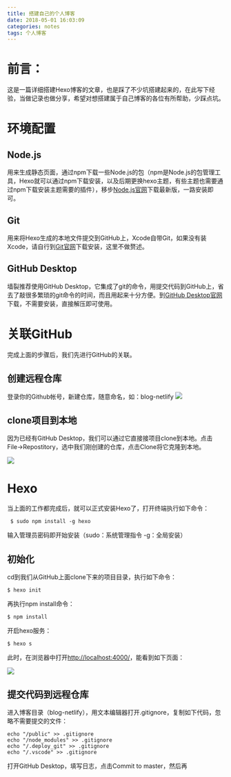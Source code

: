 ```yaml
---
title: 搭建自己的个人博客
date: 2018-05-01 16:03:09
categories: notes
tags: 个人博客
---
```

# 前言：

这是一篇详细搭建Hexo博客的文章，也是踩了不少坑搭建起来的，在此写下经验，当做记录也做分享，希望对想搭建属于自己博客的各位有所帮助，少踩点坑。

# 环境配置

## Node.js

用来生成静态页面，通过npm下载一些Node.js的包（npm是Node.js的包管理工具，Hexo就可以通过npm下载安装，以及后期更换hexo主题，有些主题也需要通过npm下载安装主题需要的插件），移步[Node.js官网][1]下载最新版，一路安装即可。

## Git

用来将Hexo生成的本地文件提交到GitHub上，Xcode自带Git，如果没有装Xcode，请自行到[Git官网][2]下载安装，这里不做赘述。

## GitHub Desktop

墙裂推荐使用GitHub Desktop，它集成了git的命令，用提交代码到GitHub上，省去了敲很多繁琐的git命令的时间，而且用起来十分方便。到[GitHub Desktop官网][3]下载，不需要安装，直接解压即可使用。

# 关联GitHub

完成上面的步骤后，我们先进行GitHub的关联。

## 创建远程仓库

登录你的Github帐号，新建仓库，随意命名，如：blog-netlify
![][image-1]

## clone项目到本地
因为已经有GitHub Desktop，我们可以通过它直接接项目clone到本地。点击File-\>Repostitory，选中我们刚创建的仓库，点击Clone将它克隆到本地。

![][image-2]

# Hexo

当上面的工作都完成后，就可以正式安装Hexo了，打开终端执行如下命令：

 
	 $ sudo npm install -g hexo
 

输入管理员密码即开始安装（sudo：系统管理指令   -g：全局安装）

## 初始化

cd到我们从GitHub上面clone下来的项目目录，执行如下命令：

	$ hexo init

再执行npm install命令：

	$ npm install

开启hexo服务：

	$ hexo s

此时，在浏览器中打开[http://localhost:4000/][4]，能看到如下页面：

![][image-3]

## 提交代码到远程仓库

 进入博客目录（blog-netlify），用文本编辑器打开.gitignore，复制如下代码，忽略不需要提交的文件：

	echo "/public" >> .gitignore
	echo "/node_modules" >> .gitignore
	echo "/.deploy_git" >> .gitignore
	echo "/.vscode" >> .gitignore

打开GitHub Desktop，填写日志，点击Commit to master，然后再




[1]:	https://nodejs.org/en/
[2]:	https://git-scm.com/downloads
[3]:	https://desktop.github.com/
[4]:	http://localhost:4000/

[image-1]:	/images/WX20180507-010021.png
[image-2]:	/images/WX20180507-012443.png
[image-3]:	/images/WX20180507-100642.png